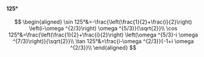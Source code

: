 #### 125°

$$
\begin{aligned}
\sin 125°&=-\frac{\left(\frac{1}{2}+\frac{i}{2}\right) \left(i-\omega ^{2/3}\right) \omega ^{5/3}}{\sqrt{2}}\\
\cos 125°&=\frac{\left(\frac{1}{2}+\frac{i}{2}\right) \left(\omega ^{5/3}-i \omega ^{7/3}\right)}{\sqrt{2}}\\
\tan 125°&=\frac{i-\omega ^{2/3}}{-1+i \omega ^{2/3}}\\
\end{aligned}
$$

